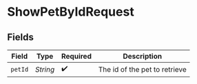 # ShowPetByIdRequest


## Fields

| Field                         | Type                          | Required                      | Description                   |
| ----------------------------- | ----------------------------- | ----------------------------- | ----------------------------- |
| `petId`                       | *String*                      | :heavy_check_mark:            | The id of the pet to retrieve |